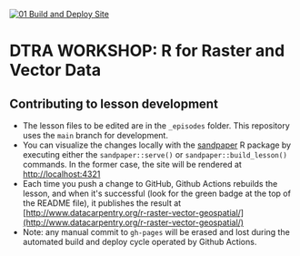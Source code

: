 [![01 Build and Deploy Site](https://github.com/datacarpentry/r-raster-vector-geospatial/actions/workflows/sandpaper-main.yaml/badge.svg)](https://github.com/datacarpentry/r-raster-vector-geospatial/actions/workflows/sandpaper-main.yaml)

# DTRA WORKSHOP: R for Raster and Vector Data

## Contributing to lesson development

- The lesson files to be edited are in the `_episodes` folder. This repository uses the `main` branch for development.
- You can visualize the changes locally with the [sandpaper](https://github.com/carpentries/sandpaper) R package by executing either the `sandpaper::serve()` or `sandpaper::build_lesson()` commands. In the former case, the site will be rendered at [http://localhost:4321](http://localhost:4321)
- Each time you push a change to GitHub, Github Actions rebuilds the lesson, and when it's successful (look for the green badge at the top of the README file), it publishes the result at [http://www.datacarpentry.org/r-raster-vector-geospatial/](http://www.datacarpentry.org/r-raster-vector-geospatial/)
- Note: any manual commit to `gh-pages` will be erased and lost during the automated build and deploy cycle operated by Github Actions.
